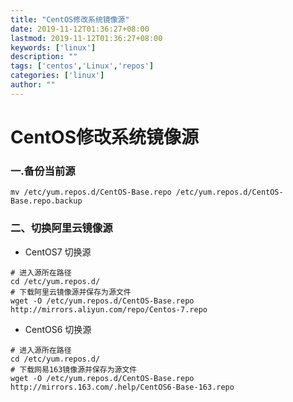 ```yaml
---
title: "CentOS修改系统镜像源"
date: 2019-11-12T01:36:27+08:00
lastmod: 2019-11-12T01:36:27+08:00
keywords: ['linux']
description: ""
tags: ['centos','Linux','repos']
categories: ['linux']
author: ""
---
```

# CentOS修改系统镜像源
### 一.备份当前源
```shell
mv /etc/yum.repos.d/CentOS-Base.repo /etc/yum.repos.d/CentOS-Base.repo.backup
```
### 二、切换阿里云镜像源
+ CentOS7 切换源

```shell
# 进入源所在路径
cd /etc/yum.repos.d/
# 下载阿里云镜像源并保存为源文件
wget -O /etc/yum.repos.d/CentOS-Base.repo http://mirrors.aliyun.com/repo/Centos-7.repo
```
+ CentOS6 切换源

```shell
# 进入源所在路径
cd /etc/yum.repos.d/
# 下载网易163镜像源并保存为源文件
wget -O /etc/yum.repos.d/CentOS-Base.repo http://mirrors.163.com/.help/CentOS6-Base-163.repo
```
